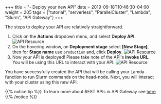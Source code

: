 +++
title = "- Deploy your new API"
date = 2019-09-18T10:46:30-04:00
weight = 205
tags = ["tutorial", "serverless", "ParallelCluster", "Lambda", "Slurm", "API Gateway"]
+++

The steps to deploy your API are relatively straightforward.

1. Click on the **Actions** dropdown menu, and select **Deploy API**.
![API Resource](/images/serverless/api-gateway-8.png)
2. On the hovering window, on **Deployment stage** select **[New Stage]**, then for **Stage name** use `production` and, click **Deploy**.
![API Resource](/images/serverless/api-gateway-9.png)
3. Now your API is deployed! Please take note of the API's **Invoke URL**. You will be using this URL to interact with your API.
![API Resource](/images/serverless/api-gateway-10.png)


You have successfully created the API that will be calling your Lamda function to run Slurm commands on the head-node. Next, you will interact with your cluster using this new API.


{{% notice tip %}}
To learn more about REST APIs in API Gateway see [here](https://docs.aws.amazon.com/apigateway/latest/developerguide/apigateway-rest-api.html)
{{% /notice %}}
